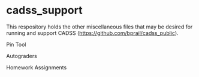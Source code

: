 # cadss_support

This respository holds the other miscellaneous files that may be desired for running and support CADSS (https://github.com/bprail/cadss_public).

Pin Tool

Autograders

Homework Assignments
